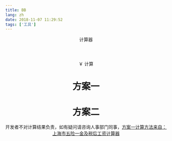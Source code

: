 ```yaml
---
title: BB
lang: zh
date: 2018-11-07 11:29:52
tags: ['工具']
---
```


<link rel="stylesheet" type="text/css" href="http://unpkg.com/iview/dist/styles/iview.css">
<script type="text/javascript" src="http://vuejs.org/js/vue.min.js"></script>
<script type="text/javascript" src="http://unpkg.com/iview/dist/iview.min.js"></script>
<style>
#app{
text-align:center;
}
.ivu-card {
float:left;
}</style>
<div id="app">
  <Layout>
    <Header>计算器</Header>
    <Content>
      <Card style="width:100%">
        <div style="text-align:center">
          <i-input v-model="targetVal">
            <span slot="prepend">￥</span>
            <i-button slot="append" type="warning" @click="goC">计算</i-button>
          </i-input>
        </div>
      </Card>
      <Card style="width:50%">
        <h1>方案一</h1>
        <i-table :columns="columns1" :data="data1"></i-table>
      </Card>
      <Card style="width:50%">
        <h1>方案二</h1>
        <i-table :columns="columns1" :data="data2"></i-table>
      </Card>
    </Content>
    <Footer>开发者不对计算结果负责，如有疑问请咨询人事部门同事，<a target="_blank" href="http://salarycalculator.sinaapp.com/">方案一计算方法来自：上海市五险一金及税后工资计算器</a></Footer>
  </Layout>
</div>
<script>
new Vue({
el: '#app',
data: {
targetVal: '10000',
names:['养老保险金','医疗保险金','失业保险金','住房公积金','工伤保险金','生育保险金','税后月薪'],
columns1: [
{
title: '条目',
key: 'name'
},
{
title: '个人',
key: 'personal'
},
{
title: '单位',
key: 'company'
}
],
data1: [
{
name:'养老保险金',
personal:'x',
company:'x'
},
{
name:'医疗保险金',
personal:'x',
company:'x'
},
{
name:'失业保险金',
personal:'x',
company:'x'
},
{
name:'住房公积金',
personal:'x',
company:'x'
},
{
name:'工商保险金',
personal:'0',
company:'x'
},
{
name:'生育保险金',
personal:'0',
company:'x'
},
{
name:'税后月薪',
personal:'x',
company:'x'
},
{
name:'个人所得税',
personal:'x',
company:'x'
}
],
data2: [
{
name:'养老保险金',
personal:'400(8%)',
company:'1000(20%)'
},
{
name:'医疗保险金',
personal:'100(2%)',
company:'475(9.5%)'
},
{
name:'失业保险金',
personal:'25(0.5%)',
company:'25(0.5%)'
},
{
name:'住房公积金',
personal:'350(7%)',
company:'350(7%)'
},
{
name:'工伤保险金',
personal:'0',
company:'10(0.2%)'
},
{
name:'生育保险金',
personal:'0',
company:'50(1%)'
},
{
name:'税后月薪',
personal:'4125',
company:'x'
},
{
name:'个人所得税',
personal:'0',
company:'x'
}]
},
methods: {
goC: function () {
const vm=this
if(vm.targetVal){
vm.data1[0].personal=Math.ceil(+vm.targetVal*8/100)+'(8%)'
vm.data1[0].company=Math.ceil(+vm.targetVal*20/100)+'(20%)'
vm.data1[1].personal=Math.ceil(+vm.targetVal*2/100)+'(2%)'
vm.data1[1].company=Math.ceil(+vm.targetVal*9.5/100)+'(9.5%)'
vm.data1[2].personal=Math.ceil(+vm.targetVal*0.5/100)+'(0.5%)'
vm.data1[2].company=Math.ceil(+vm.targetVal*0.5/100)+'(0.5%)'
vm.data1[3].personal=Math.ceil(+vm.targetVal*7/100)+'(7%)'
vm.data1[3].company=Math.ceil(+vm.targetVal*7/100)+'(7%)'
vm.data1[4].company=Math.ceil(+vm.targetVal*0.2/100)+'(0.2%)'
vm.data1[5].company=Math.ceil(+vm.targetVal*1/100)+'(1%)'

let after4=+vm.targetVal*82.5/100-5000
let taxCount=getTaxCount(after4)

vm.data1[6].personal=after4-taxCount+5000

vm.data1[7].personal=taxCount

vm.data2[6].personal=+vm.data2[6].personal+Math.floor((vm.targetVal-5000)*(95.14/100))

}else{}
}
}
})

function getTaxCount(after4){
const taxLevel=[{top:80000,percent:45/100},{top:55000,percent:35/100},{top:35000,percent:30/100},{top:25000,percent:25/100},{top:12000,percent:20/100},{top:3000,percent:10/100},{top:0,percent:3/100}]
let taxCount=0

for(let i=0;i<taxLevel.length;i++){
if(after4>taxLevel[i].top){
taxCount+=Math.floor((after4-taxLevel[i].top)*taxLevel[i].percent)
for(let j=i+1;j<taxLevel.length;j++){
taxCount+=Math.floor((taxLevel[j-1].top-taxLevel[j].top)*taxLevel[j].percent)
}
break;
}
}

return taxCount
}
</script>